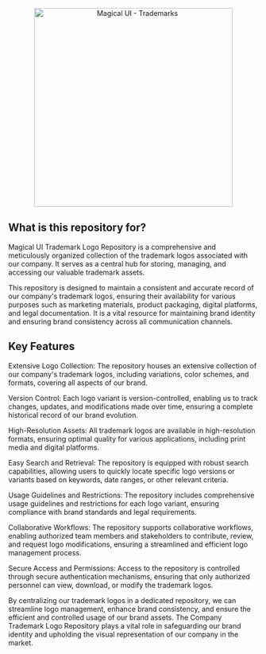 <p align="center">
  <img src="./Logo_Full_Slogan.png" alt="Magical UI - Trademarks" width="400px" />
  <br>
</p>

## What is this repository for?
Magical UI Trademark Logo Repository is a comprehensive and meticulously organized collection of the trademark logos associated with our company. It serves as a central hub for storing, managing, and accessing our valuable trademark assets.

This repository is designed to maintain a consistent and accurate record of our company's trademark logos, ensuring their availability for various purposes such as marketing materials, product packaging, digital platforms, and legal documentation. It is a vital resource for maintaining brand identity and ensuring brand consistency across all communication channels.

## Key Features

Extensive Logo Collection: The repository houses an extensive collection of our company's trademark logos, including variations, color schemes, and formats, covering all aspects of our brand.

Version Control: Each logo variant is version-controlled, enabling us to track changes, updates, and modifications made over time, ensuring a complete historical record of our brand evolution.

High-Resolution Assets: All trademark logos are available in high-resolution formats, ensuring optimal quality for various applications, including print media and digital platforms.

Easy Search and Retrieval: The repository is equipped with robust search capabilities, allowing users to quickly locate specific logo versions or variants based on keywords, date ranges, or other relevant criteria.

Usage Guidelines and Restrictions: The repository includes comprehensive usage guidelines and restrictions for each logo variant, ensuring compliance with brand standards and legal requirements.

Collaborative Workflows: The repository supports collaborative workflows, enabling authorized team members and stakeholders to contribute, review, and request logo modifications, ensuring a streamlined and efficient logo management process.

Secure Access and Permissions: Access to the repository is controlled through secure authentication mechanisms, ensuring that only authorized personnel can view, download, or modify the trademark logos.

By centralizing our trademark logos in a dedicated repository, we can streamline logo management, enhance brand consistency, and ensure the efficient and controlled usage of our brand assets. The Company Trademark Logo Repository plays a vital role in safeguarding our brand identity and upholding the visual representation of our company in the market.
